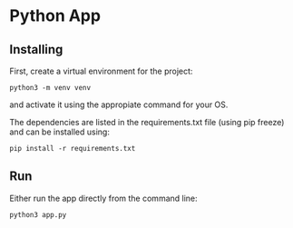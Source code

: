 # Python App

## Installing 

First, create a virtual environment for the project:

`python3 -m venv venv`

and activate it using the appropiate command for your OS.

The dependencies are listed in the requirements.txt file (using pip freeze) and can be installed using:

`pip install -r requirements.txt`

## Run

Either run the app directly from the command line:

`python3 app.py`
